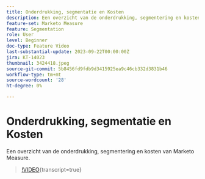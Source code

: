 ```yaml
---
title: Onderdrukking, segmentatie en Kosten
description: Een overzicht van de onderdrukking, segmentering en kosten van Marketo Measure.
feature-set: Marketo Measure
feature: Segmentation
role: User
level: Beginner
doc-type: Feature Video
last-substantial-update: 2023-09-22T00:00:00Z
jira: KT-14023
thumbnail: 3424418.jpeg
source-git-commit: 5b8456fd9fdb9d3415925ea9c46cb332d3831b46
workflow-type: tm+mt
source-wordcount: '28'
ht-degree: 0%

---
```



# Onderdrukking, segmentatie en Kosten

Een overzicht van de onderdrukking, segmentering en kosten van Marketo Measure.

>[!VIDEO](https://video.tv.adobe.com/v/3424418/?learn=on){transcript=true}
